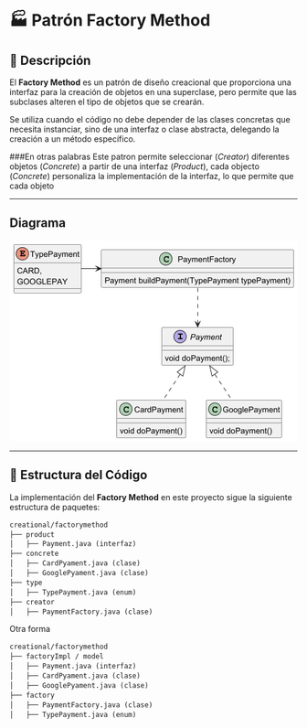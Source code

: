 # 🏭 Patrón Factory Method

## 📖 Descripción

El **Factory Method** es un patrón de diseño creacional que proporciona una interfaz para la creación de objetos en una superclase, pero permite que las subclases alteren el tipo de objetos que se crearán.

Se utiliza cuando el código no debe depender de las clases concretas que necesita instanciar, sino de una interfaz o clase abstracta, delegando la creación a un método específico.

###En otras palabras
Este patron permite seleccionar (*Creator*) diferentes objetos (*Concrete*) a partir de una interfaz (*Product*), cada objecto (*Concrete*) personaliza la implementación de la interfaz, lo que permite que cada objeto 


---
## Diagrama

![factory-method-diagram.png](factory-method-diagram.png)

---

## 📂 Estructura del Código

La implementación del **Factory Method** en este proyecto sigue la siguiente estructura de paquetes:

```md
creational/factorymethod
├── product
│   ├── Payment.java (interfaz)
├── concrete
│   ├── CardPyament.java (clase)
│   ├── GooglePyament.java (clase)
├── type
│   ├── TypePayment.java (enum)
├── creator
│   ├── PaymentFactory.java (clase)
```
Otra forma
```md
creational/factorymethod
├── factoryImpl / model
│   ├── Payment.java (interfaz)
│   ├── CardPyament.java (clase)
│   ├── GooglePyament.java (clase)
├── factory
│   ├── PaymentFactory.java (clase)
│   ├── TypePayment.java (enum)
```